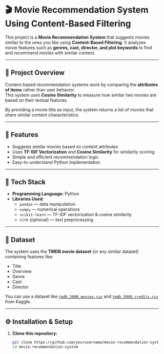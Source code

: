 # 🎬 Movie Recommendation System Using Content-Based Filtering

This project is a **Movie Recommendation System** that suggests movies similar to the ones you like using **Content-Based Filtering**. It analyzes movie features such as **genres, cast, director, and plot keywords** to find and recommend movies with similar content.  

---

## 🧠 Project Overview

Content-based recommendation systems work by comparing the **attributes of items** rather than user behavior.  
This system uses **Cosine Similarity** to measure how similar two movies are based on their textual features.  

By providing a movie title as input, the system returns a list of movies that share similar content characteristics.

---

## 🚀 Features

- Suggests similar movies based on content attributes  
- Uses **TF-IDF Vectorization** and **Cosine Similarity** for similarity scoring  
- Simple and efficient recommendation logic  
- Easy-to-understand Python implementation  

---

## 🧩 Tech Stack

- **Programming Language:** Python  
- **Libraries Used:**  
  - `pandas` — data manipulation  
  - `numpy` — numerical operations  
  - `scikit-learn` — TF-IDF vectorization & cosine similarity  
  - `nltk` (optional) — text preprocessing  

---

## 📁 Dataset

The system uses the **TMDB movie dataset** (or any similar dataset) containing features like:  
- Title  
- Overview  
- Genre  
- Cast  
- Director  

You can use a dataset like [`tmdb_5000_movies.csv`](https://www.kaggle.com/tmdb/tmdb-movie-metadata) and [`tmdb_5000_credits.csv`](https://www.kaggle.com/tmdb/tmdb-movie-metadata) from Kaggle.

---

## ⚙️ Installation & Setup

1. **Clone this repository:**
   ```bash
   git clone https://github.com/yourusername/movie-recommendation-system.git
   cd movie-recommendation-system
